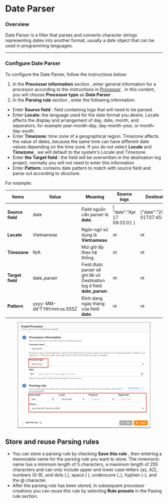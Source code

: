 # Date Parser

### Overview

Date Parser is a filter that parses and converts character strings representing dates into another format, usually a date object that can be used in programming languages.

***

### Configure Date Parser

To configure the Date Parser, follow the instructions below:

1. In the **Processor information** section , enter general information for a processor according to the instructions in [Processor](https://docs-vngcloud-vn.translate.goog/vng-cloud-document/v/vn/vmonitor/dashboards/logs/lam-viec-voi-log-pipeline/processor) . In this content, you will choose **Processor type** as **Date Parser** .
2. In the **Parsing rule** section , enter the following information:

* Enter **Source field** : field containing logs that will need to be parsed.
* Enter **Locate:** the language used for the date format you desire. Locale affects the display and arrangement of day, date, month, and separators, for example year-month-day, day-month-year, or month-day-south.
* Enter **Timezone:** time zone of a geographical region. Timezone affects the value of dates, because the same time can have different date values ​​depending on the time zone. If you do not select **Locale** and **Timezone** , we will default to the system's Locale and Timezone.
* Enter **the Target field** : the field will be overwritten in the destination log project, normally you will not need to enter this information
* Enter **Pattern:** contains date pattern to match with source field and parse out according to structure.

For example:

<table data-full-width="true"><thead><tr><th>Items</th><th>Value</th><th>Meaning</th><th>Source logs</th><th>Destination logs</th></tr></thead><tbody><tr><td><strong>Source field</strong></td><td>date</td><td>Field nguồn cần parser là <strong>date</strong>.</td><td>{ "date":"Apr 17 09:32:01 }</td><td>{"date":"2023-08-01T07:45:11.130Z",}</td></tr><tr><td><strong>Locate</strong></td><td>Vietnamese</td><td>Ngôn ngữ sử dụng là <strong>Vietnamese</strong>.</td><td>nt</td><td>nt</td></tr><tr><td><strong>Timezone</strong></td><td>N/A</td><td>Múi giờ lấy theo hệ thống.</td><td>nt</td><td>nt</td></tr><tr><td><strong>Target field</strong></td><td>date_parser</td><td>Field được parser sẽ ghi đè vô Destination log ở field <strong>date_parser</strong>.</td><td>nt</td><td>nt</td></tr><tr><td><strong>Pattern</strong></td><td>yyyy-MM-dd'T'HH:mm:ss.SSSZ</td><td>Định dạng ngày tháng của field <strong>date</strong>.</td><td>nt</td><td>nt</td></tr></tbody></table>

<figure><img src="../../../../../.gitbook/assets/image (5) (1) (1) (1) (1) (1) (1) (1).png" alt=""><figcaption></figcaption></figure>

## Store and reuse Parsing rules <a href="#luu-tru-va-tai-su-dung-parsing-rule" id="luu-tru-va-tai-su-dung-parsing-rule"></a>

* You can store a parsing rule by checking **Save this rule** , then entering a memorable name for the parsing rule you want to store. The mnemonic name has a minimum length of 5 characters, a maximum length of 255 characters and can only include upper and lower case letters (az, AZ), numbers (0-9), and dots (.), space ( ), underscore (\_), hyphen (-), and the @ character.
* After the parsing rule has been stored, in subsequent processor creations you can reuse this rule by selecting **Rule presets** in the Pasing rule section.
